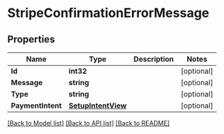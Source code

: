 # StripeConfirmationErrorMessage

## Properties

Name | Type | Description | Notes
------------ | ------------- | ------------- | -------------
**Id** | **int32** |  | [optional] 
**Message** | **string** |  | [optional] 
**Type** | **string** |  | [optional] 
**PaymentIntent** | [**SetupIntentView**](SetupIntentView.md) |  | [optional] 

[[Back to Model list]](../README.md#documentation-for-models) [[Back to API list]](../README.md#documentation-for-api-endpoints) [[Back to README]](../README.md)


